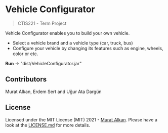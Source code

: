 # Vehicle Configurator 
> CTIS221 - Term Project

Vehicle Configurator enables you to build your own vehicle.
- Select a vehicle brand and a vehicle type (car, truck, bus)
- Configure your vehicle by changing its features such as engine, wheels, color or etc.

**Run** -> "dist/VehicleConfigurator.jar"

## Contributors
Murat Alkan, Erdem Sert and Uğur Ata Dargün

## License
Licensed under the MIT License (MIT) 2021 - [Murat Alkan](https://github.com/muratalkan). Please have a look at the [LICENSE.md](LICENSE.md) for more details.
